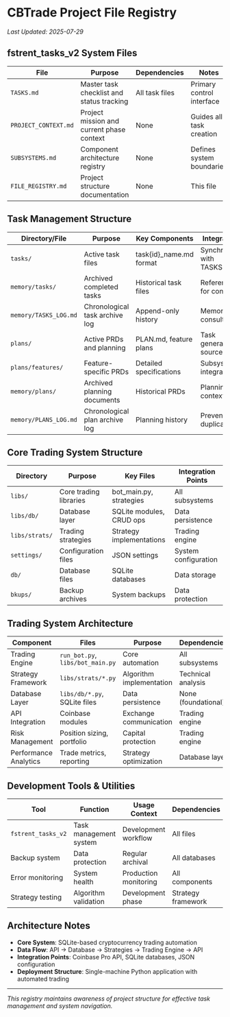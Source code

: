 # CBTrade Project File Registry

*Last Updated: 2025-07-29*

## fstrent_tasks_v2 System Files

| File | Purpose | Dependencies | Notes |
|---|---|-----|----|
| `TASKS.md` | Master task checklist and status tracking | All task files | Primary control interface |
| `PROJECT_CONTEXT.md` | Project mission and current phase context | None | Guides all task creation |
| `SUBSYSTEMS.md` | Component architecture registry | None | Defines system boundaries |
| `FILE_REGISTRY.md` | Project structure documentation | None | This file |

## Task Management Structure

| Directory/File | Purpose | Key Components | Integrations |
|----|---|----|-----|
| `tasks/` | Active task files | task{id}_name.md format | Synchronized with TASKS.md |
| `memory/tasks/` | Archived completed tasks | Historical task files | Referenced for context |
| `memory/TASKS_LOG.md` | Chronological task archive log | Append-only history | Memory consultation |
| `plans/` | Active PRDs and planning | PLAN.md, feature plans | Task generation source |
| `plans/features/` | Feature-specific PRDs | Detailed specifications | Subsystem integration |
| `memory/plans/` | Archived planning documents | Historical PRDs | Planning context |
| `memory/PLANS_LOG.md` | Chronological plan archive log | Planning history | Prevents duplication |

## Core Trading System Structure

| Directory | Purpose | Key Files | Integration Points |
|----|----|----|-----|
| `libs/` | Core trading libraries | bot_main.py, strategies | All subsystems |
| `libs/db/` | Database layer | SQLite modules, CRUD ops | Data persistence |
| `libs/strats/` | Trading strategies | Strategy implementations | Trading engine |
| `settings/` | Configuration files | JSON settings | System configuration |
| `db/` | Database files | SQLite databases | Data storage |
| `bkups/` | Backup archives | System backups | Data protection |

## Trading System Architecture

| Component | Files | Purpose | Dependencies |
|----|----|---|-----|
| Trading Engine | `run_bot.py`, `libs/bot_main.py` | Core automation | All subsystems |
| Strategy Framework | `libs/strats/*.py` | Algorithm implementation | Technical analysis |
| Database Layer | `libs/db/*.py`, SQLite files | Data persistence | None (foundational) |
| API Integration | Coinbase modules | Exchange communication | Trading engine |
| Risk Management | Position sizing, portfolio | Capital protection | Trading engine |
| Performance Analytics | Trade metrics, reporting | Strategy optimization | Database layer |

## Development Tools & Utilities

| Tool | Function | Usage Context | Dependencies |
|----|----|---|-----|
| `fstrent_tasks_v2` | Task management system | Development workflow | All files |
| Backup system | Data protection | Regular archival | All databases |
| Error monitoring | System health | Production monitoring | All components |
| Strategy testing | Algorithm validation | Development phase | Strategy framework |

## Architecture Notes

- **Core System**: SQLite-based cryptocurrency trading automation
- **Data Flow**: API → Database → Strategies → Trading Engine → API
- **Integration Points**: Coinbase Pro API, SQLite databases, JSON configuration
- **Deployment Structure**: Single-machine Python application with automated trading

---
*This registry maintains awareness of project structure for effective task management and system navigation.* 